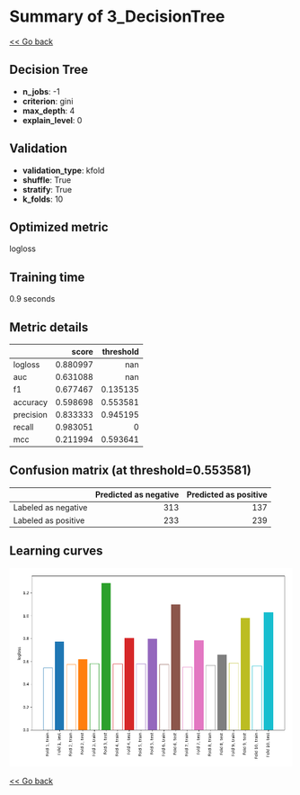 # Summary of 3_DecisionTree

[<< Go back](../README.md)


## Decision Tree
- **n_jobs**: -1
- **criterion**: gini
- **max_depth**: 4
- **explain_level**: 0

## Validation
 - **validation_type**: kfold
 - **shuffle**: True
 - **stratify**: True
 - **k_folds**: 10

## Optimized metric
logloss

## Training time

0.9 seconds

## Metric details
|           |    score |   threshold |
|:----------|---------:|------------:|
| logloss   | 0.880997 |  nan        |
| auc       | 0.631088 |  nan        |
| f1        | 0.677467 |    0.135135 |
| accuracy  | 0.598698 |    0.553581 |
| precision | 0.833333 |    0.945195 |
| recall    | 0.983051 |    0        |
| mcc       | 0.211994 |    0.593641 |


## Confusion matrix (at threshold=0.553581)
|                     |   Predicted as negative |   Predicted as positive |
|:--------------------|------------------------:|------------------------:|
| Labeled as negative |                     313 |                     137 |
| Labeled as positive |                     233 |                     239 |

## Learning curves
![Learning curves](learning_curves.png)

[<< Go back](../README.md)
